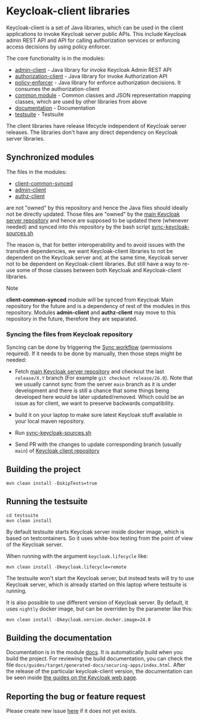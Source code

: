 # Keycloak-client libraries

Keycloak-client is a set of Java libraries, which can be used in the client applications to invoke Keycloak server public 
APIs. This include Keycloak admin REST API and API for calling authorization services or enforcing access decisions by using 
policy enforcer.

The core functionality is in the modules:
* [admin-client](admin-client) - Java library for invoke Keycloak Admin REST API
* [authorization-client](authz-client) - Java library for invoke Authorization API
* [policy-enforcer](policy-enforcer) - Java library for enforce authorization decisions. It consumes the authorization-client
* [common module](client-common-synced) - Common classes and JSON representation mapping classes, which are used by other 
  libraries from above 
* [documentation](docs) - Documentation
* [testsuite](testsuite) - Testsuite

The client libraries have release lifecycle independent of Keycloak server releases. The libraries don't have any direct 
dependency on Keycloak server libraries.  

## Synchronized modules

The files in the modules:

* [client-common-synced](client-common-synced)
* [admin-client](admin-client)
* [authz-client](authz-client)

are not "owned" by this repository and hence the Java files should ideally not be directly updated. Those files are "owned" by the [main Keycloak server repository](https://github.com/keycloak/keycloak)
and hence are supposed to be updated there (whenever needed) and synced into this repository by the bash script [sync-keycloak-sources.sh](.github/scripts/sync-keycloak-sources.sh)

The reason is, that for better interoperability and to avoid issues with the transitive dependencies, we want Keycloak-client libraries to not be
dependent on the Keycloak server and, at the same time, Keycloak server not to be dependent on Keycloak-client libraries. But still have a way to
re-use some of those classes between both Keycloak and Keycloak-client libraries.

> [!NOTE] 
> **client-common-synced** module will be synced from Keycloak Main repository for the future and is a dependency of rest of the modules in this repository. Modules **admin-client** and **authz-client** may move to this repository in the future, therefore they are separated.

### Syncing the files from Keycloak repository

Syncing can be done by triggering the [Sync workflow](.github/workflows/sync-and-send-pr.yml) (permissions required). If it needs to be done by manually, then those steps might be needed: 

* Fetch [main Keycloak server repository](https://github.com/keycloak/keycloak) and checkout the last `release/X.Y` branch (For example `git checkout release/26.0`). Note that we usually cannot
sync from the server `main` branch as it is under development and there is still a chance that some things being developed here would be later updated/removed. Which could be an issue as for client, we
want to preserve backwards compatibility.

* build it on your laptop to make sure latest Keycloak stuff available in your local maven repository.

* Run [sync-keycloak-sources.sh](.github/scripts/sync-keycloak-sources.sh)

* Send PR with the changes to update corresponding branch (usually `main`) of [Keycloak client repository](https://github.com/keycloak/keycloak-client)

## Building the project

```
mvn clean install -DskipTests=true
```

## Running the testsuite

```
cd testsuite
mvn clean install
```

By default testsuite starts Keycloak server inside docker image, which is based on testcontainers. So it uses white-box testing from the point of view of the Keycloak server. 

When running with the argument `keycloak.lifecycle` like:

```
mvn clean install -Dkeycloak.lifecycle=remote
```

The testsuite won't start the Keycloak server, but instead tests will try to use Keycloak server, which is already started on this laptop where testsuite is running.

It is also possible to use different version of Keycloak server. By default, it uses `nightly` docker image, but can be overriden by the parameter like this:

```
mvn clean install -Dkeycloak.version.docker.image=24.0
```

## Building the documentation

Documentation is in the module [docs](docs). It is automatically build when you build the project. For reviewing the 
build documentation, you can check the file `docs/guides/target/generated-docs/securing-apps/index.html`. After the 
release of the particular keycloak-client version, the documentation can be seen inside [the guides on the Keycloak web page](https://www.keycloak.org/guides#securing-apps).

## Reporting the bug or feature request

Please create new issue [here](https://github.com/keycloak/keycloak-client/issues) if it does not yet exists.

